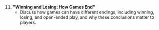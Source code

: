 11. **"Winning and Losing: How Games End"**
    - Discuss how games can have different endings, including winning, losing, and open-ended play, and why these conclusions matter to players.